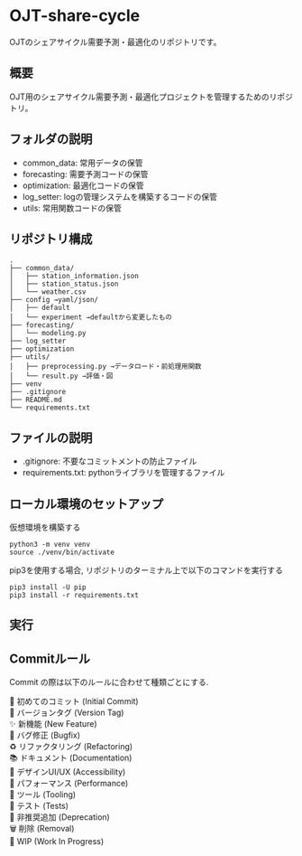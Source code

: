 # OJT-share-cycle
OJTのシェアサイクル需要予測・最適化のリポジトリです。

## 概要
OJT用のシェアサイクル需要予測・最適化プロジェクトを管理するためのリポジトリ。

## フォルダの説明
- common_data: 常用データの保管
- forecasting: 需要予測コードの保管
- optimization: 最適化コードの保管
- log_setter: logの管理システムを構築するコードの保管
- utils: 常用関数コードの保管

## リポジトリ構成
```
.
├── common_data/
│   ├── station_information.json
│   ├── station_status.json
│   └── weather.csv
├── config →yaml/json/
│   ├── default
│   └── experiment →defaultから変更したもの
├── forecasting/
│   └── modeling.py
├── log_setter
├── optimization
├── utils/
│   ├── preprocessing.py →データロード・前処理用関数
│   └── result.py →評価・図
├── venv
├── .gitignore
├── README.md
└── requirements.txt
```

## ファイルの説明
- .gitignore: 不要なコミットメントの防止ファイル
- requirements.txt: pythonライブラリを管理するファイル

## ローカル環境のセットアップ
仮想環境を構築する
```
python3 -m venv venv
source ./venv/bin/activate
```

pip3を使用する場合, リポジトリのターミナル上で以下のコマンドを実行する
```
pip3 install -U pip
pip3 install -r requirements.txt
```

## 実行

## Commitルール
Commit の際は以下のルールに合わせて種類ごとにする.

🎉 初めてのコミット (Initial Commit)  
🔖 バージョンタグ (Version Tag)  
✨ 新機能 (New Feature)  
🐛 バグ修正 (Bugfix)  
♻️ リファクタリング (Refactoring)  
📚 ドキュメント (Documentation)  
🎨 デザインUI/UX (Accessibility)  
🐎 パフォーマンス (Performance)  
🔧 ツール (Tooling)  
🚨 テスト (Tests)  
💩 非推奨追加 (Deprecation)  
🗑️ 削除 (Removal)  
🚧 WIP (Work In Progress)  
